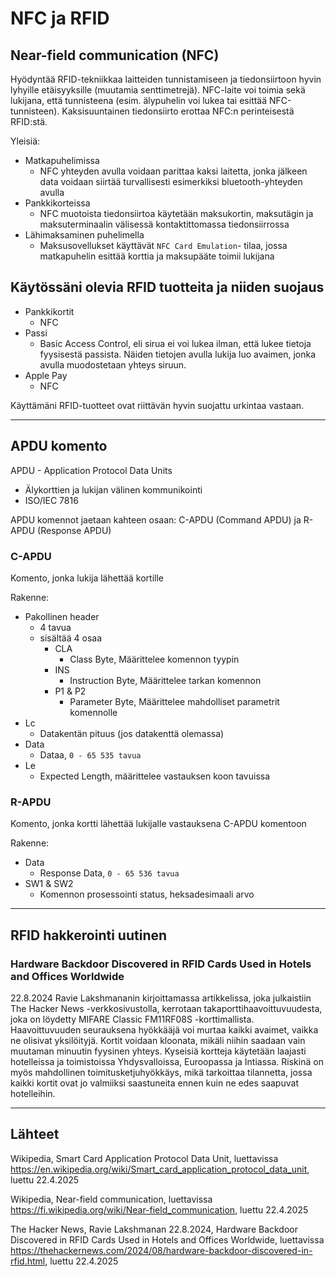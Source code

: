 # NFC ja RFID

## Near-field communication (NFC)

Hyödyntää RFID-tekniikkaa laitteiden tunnistamiseen ja tiedonsiirtoon hyvin lyhyille etäisyyksille (muutamia senttimetrejä). NFC-laite voi toimia sekä lukijana, että tunnisteena (esim. älypuhelin voi lukea tai esittää NFC-tunnisteen). 
Kaksisuuntainen tiedonsiirto erottaa NFC:n perinteisestä RFID:stä. 

Yleisiä: 

- Matkapuhelimissa
  - NFC yhteyden avulla voidaan parittaa kaksi laitetta, jonka jälkeen data voidaan siirtää turvallisesti esimerkiksi bluetooth-yhteyden avulla
- Pankkikorteissa
  - NFC muotoista tiedonsiirtoa käytetään maksukortin, maksutägin ja maksuterminaalin välisessä kontaktittomassa tiedonsiirrossa
- Lähimaksaminen puhelimella
  - Maksusovellukset käyttävät `NFC Card Emulation`- tilaa, jossa matkapuhelin esittää korttia ja maksupääte toimii lukijana

## Käytössäni olevia RFID tuotteita ja niiden suojaus

- Pankkikortit
  - NFC
- Passi
  - Basic Access Control, eli sirua ei voi lukea ilman, että lukee tietoja fyysisestä passista. Näiden tietojen avulla lukija luo avaimen, jonka avulla muodostetaan yhteys siruun.
- Apple Pay
  - NFC

Käyttämäni RFID-tuotteet ovat riittävän hyvin suojattu urkintaa vastaan. 

---

## APDU komento

APDU - Application Protocol Data Units

- Älykorttien ja lukijan välinen kommunikointi
- ISO/IEC 7816

APDU komennot jaetaan kahteen osaan: C-APDU (Command APDU) ja R-APDU (Response APDU)

### C-APDU

Komento, jonka lukija lähettää kortille

Rakenne: 

- Pakollinen header
  - 4 tavua
  - sisältää 4 osaa
    - CLA
      - Class Byte, Määrittelee komennon tyypin
    - INS
      - Instruction Byte, Määrittelee tarkan komennon
    - P1 & P2
      - Parameter Byte, Määrittelee mahdolliset parametrit komennolle
- Lc
  - Datakentän pituus (jos datakenttä olemassa) 
- Data
  - Dataa, `0 - 65 535 tavua`
- Le
  - Expected Length, määrittelee vastauksen koon tavuissa

### R-APDU

Komento, jonka kortti lähettää lukijalle vastauksena C-APDU komentoon

Rakenne: 

- Data
  - Response Data, `0 - 65 536 tavua`
- SW1 & SW2
  - Komennon prosessointi status, heksadesimaali arvo
 
---

## RFID hakkerointi uutinen

### Hardware Backdoor Discovered in RFID Cards Used in Hotels and Offices Worldwide

22.8.2024 Ravie Lakshmananin kirjoittamassa artikkelissa, joka julkaistiin The Hacker News -verkkosivustolla, kerrotaan takaporttihaavoittuvuudesta, joka on löydetty MIFARE Classic FM11RF08S -korttimallista.
Haavoittuvuuden seurauksena hyökkääjä voi murtaa kaikki avaimet, vaikka ne olisivat yksilöityjä. Kortit voidaan kloonata, mikäli niihin saadaan vain muutaman minuutin fyysinen yhteys.
Kyseisiä kortteja käytetään laajasti hotelleissa ja toimistoissa Yhdysvalloissa, Euroopassa ja Intiassa.
Riskinä on myös mahdollinen toimitusketjuhyökkäys, mikä tarkoittaa tilannetta, jossa kaikki kortit ovat jo valmiiksi saastuneita ennen kuin ne edes saapuvat hotelleihin.

--- 

## Lähteet

Wikipedia, Smart Card Application Protocol Data Unit, luettavissa https://en.wikipedia.org/wiki/Smart_card_application_protocol_data_unit, luettu 22.4.2025

Wikipedia, Near-field communication, luettavissa https://fi.wikipedia.org/wiki/Near-field_communication, luettu 22.4.2025

The Hacker News, Ravie Lakshmanan 22.8.2024, Hardware Backdoor Discovered in RFID Cards Used in Hotels and Offices Worldwide, luettavissa https://thehackernews.com/2024/08/hardware-backdoor-discovered-in-rfid.html, luettu 22.4.2025
